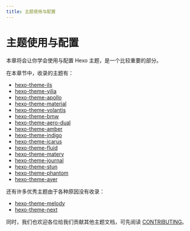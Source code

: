 ```yaml
---
title: 主题使用与配置
---
```

# 主题使用与配置

本章将会让你学会使用与配置 Hexo 主题，是一个比较重要的部分。

在本章节中，收录的主题有：

- [hexo-theme-ils](2-2-hexo-theme-ils)
- [hexo-theme-yilia](2-3-hexo-theme-yilia)
- [hexo-theme-apollo](2-4-hexo-theme-apollo)
- [hexo-theme-material](2-5-hexo-theme-material)
- [hexo-theme-volantis](2-6-hexo-theme-volantis)
- [hexo-theme-bmw](2-7-hexo-theme-bmw)
- [hexo-theme-aero-dual](2-8-hexo-theme-aero-dual)
- [hexo-theme-amber](2-9-hexo-theme-amber)
- [hexo-theme-indigo](2-10-hexo-theme-indigo)
- [hexo-theme-icarus](2-12-hexo-theme-icarus)
- [hexo-theme-fluid](2-13-hexo-theme-fluid)
- [hexo-theme-matery](2-14-hexo-theme-matery)
- [hexo-theme-journal](2-15-hexo-theme-journal)
- [hexo-theme-stun](2-16-hexo-theme-stun)
- [hexo-theme-phantom](2-17-hexo-theme-phantom)
- [hexo-theme-ayer](2-19-hexo-theme-ayer)

还有许多优秀主题由于各种原因没有收录：
- [hexo-theme-melody](https://github.com/Molunerfinn/hexo-theme-melody)
- [hexo-theme-next](https://github.com/theme-next/hexo-theme-next)

同时，我们也欢迎各位给我们贡献其他主题文档，可先阅读 [CONTRIBUTING](https://github.com/EasyHexo/Easy-Hexo/blob/master/.github/CONTRIBUTING.md)。